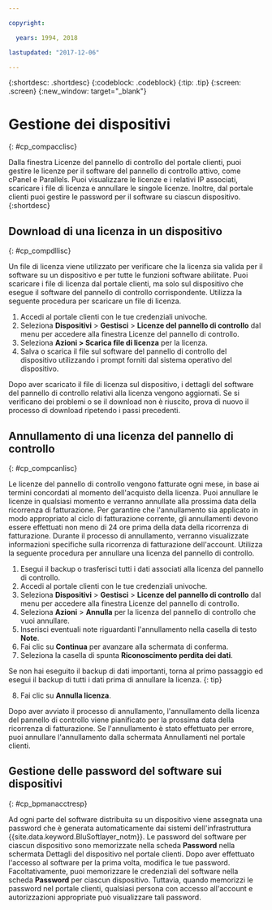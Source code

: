 ```yaml
---

copyright:

  years: 1994, 2018

lastupdated: "2017-12-06"

---
```


{:shortdesc: .shortdesc}
{:codeblock: .codeblock}
{:tip: .tip}
{:screen: .screen}
{:new_window: target="_blank"}

# Gestione dei dispositivi
{: #cp_compacclisc}

Dalla finestra Licenze del pannello di controllo del portale clienti, puoi gestire le licenze per il software del pannello di controllo attivo, come cPanel e Parallels. Puoi visualizzare le licenze e i relativi IP associati, scaricare i file di licenza e annullare le singole licenze. Inoltre, dal portale clienti puoi gestire le password per il software su ciascun dispositivo.
{:shortdesc}


## Download di una licenza in un dispositivo
{: #cp_compdllisc}

Un file di licenza viene utilizzato per verificare che la licenza sia valida per il software su un dispositivo e per tutte le funzioni software abilitate. Puoi scaricare i file di licenza dal portale clienti, ma solo sul dispositivo che esegue il software del pannello di controllo corrispondente. Utilizza la seguente procedura per scaricare un file di licenza.

1. Accedi al portale clienti con le tue credenziali univoche.
2. Seleziona **Dispositivi** > **Gestisci** > **Licenze del pannello di controllo** dal menu per accedere alla finestra Licenze del pannello di controllo.
3. Seleziona **Azioni > Scarica file di licenza** per la licenza.
4. Salva o scarica il file sul software del pannello di controllo del dispositivo utilizzando i prompt forniti dal sistema operativo del dispositivo.

Dopo aver scaricato il file di licenza sul dispositivo, i dettagli del software del pannello di controllo relativi alla licenza vengono aggiornati. Se si verificano dei problemi o se il download non è riuscito, prova di nuovo il processo di download ripetendo i passi precedenti.

## Annullamento di una licenza del pannello di controllo
{: #cp_compcanlisc}

Le licenze del pannello di controllo vengono fatturate ogni mese, in base ai termini concordati al momento dell'acquisto della licenza. Puoi annullare le licenze in qualsiasi momento e verranno annullate alla prossima data della ricorrenza di fatturazione. Per garantire che l'annullamento sia applicato in modo appropriato al ciclo di fatturazione corrente, gli annullamenti devono essere effettuati non meno di 24 ore prima della data della ricorrenza di fatturazione. Durante il processo di annullamento, verranno visualizzate informazioni specifiche sulla ricorrenza di fatturazione dell'account. Utilizza la seguente procedura per annullare una licenza del pannello di controllo.

1. Esegui il backup o trasferisci tutti i dati associati alla licenza del pannello di controllo.
2. Accedi al portale clienti con le tue credenziali univoche.
3. Seleziona **Dispositivi** > **Gestisci** > **Licenze del pannello di controllo** dal menu per accedere alla finestra Licenze del pannello di controllo.
4. Seleziona **Azioni** > **Annulla** per la licenza del pannello di controllo che vuoi annullare.
5. Inserisci eventuali note riguardanti l'annullamento nella casella di testo **Note**.
6. Fai clic su **Continua** per avanzare alla schermata di conferma.
7. Seleziona la casella di spunta **Riconoscimento perdita dei dati**.

  Se non hai eseguito il backup di dati importanti, torna al primo passaggio ed esegui il backup di tutti i dati prima di annullare la licenza.
  {: tip}

8. Fai clic su **Annulla licenza**.

Dopo aver avviato il processo di annullamento, l'annullamento della licenza del pannello di controllo viene pianificato per la prossima data della ricorrenza di fatturazione. Se l'annullamento è stato effettuato per errore, puoi annullare l'annullamento dalla schermata Annullamenti nel portale clienti.

## Gestione delle password del software sui dispositivi
{: #cp_bpmanacctresp}

Ad ogni parte del software distribuita su un dispositivo viene assegnata una password che è generata automaticamente dai sistemi dell'infrastruttura {{site.data.keyword.BluSoftlayer_notm}}. Le password del software per ciascun dispositivo sono memorizzate nella scheda **Password** nella schermata Dettagli del dispositivo nel portale clienti.  Dopo aver effettuato l'accesso al software per la prima volta, modifica le tue password. Facoltativamente, puoi memorizzare le credenziali del software nella scheda **Password** per ciascun dispositivo. Tuttavia, quando memorizzi le password nel portale clienti, qualsiasi persona con accesso all'account e autorizzazioni appropriate può visualizzare tali password.
